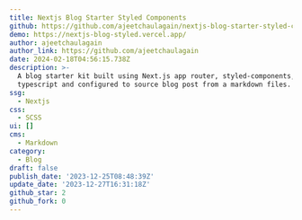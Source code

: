 ```yaml
---
title: Nextjs Blog Starter Styled Components
github: https://github.com/ajeetchaulagain/nextjs-blog-starter-styled-components
demo: https://nextjs-blog-styled.vercel.app/
author: ajeetchaulagain
author_link: https://github.com/ajeetchaulagain
date: 2024-02-18T04:56:15.738Z
description: >-
  A blog starter kit built using Next.js app router, styled-components,
  typescript and configured to source blog post from a markdown files.
ssg:
  - Nextjs
css:
  - SCSS
ui: []
cms:
  - Markdown
category:
  - Blog
draft: false
publish_date: '2023-12-25T08:48:39Z'
update_date: '2023-12-27T16:31:18Z'
github_star: 2
github_fork: 0
---
```

